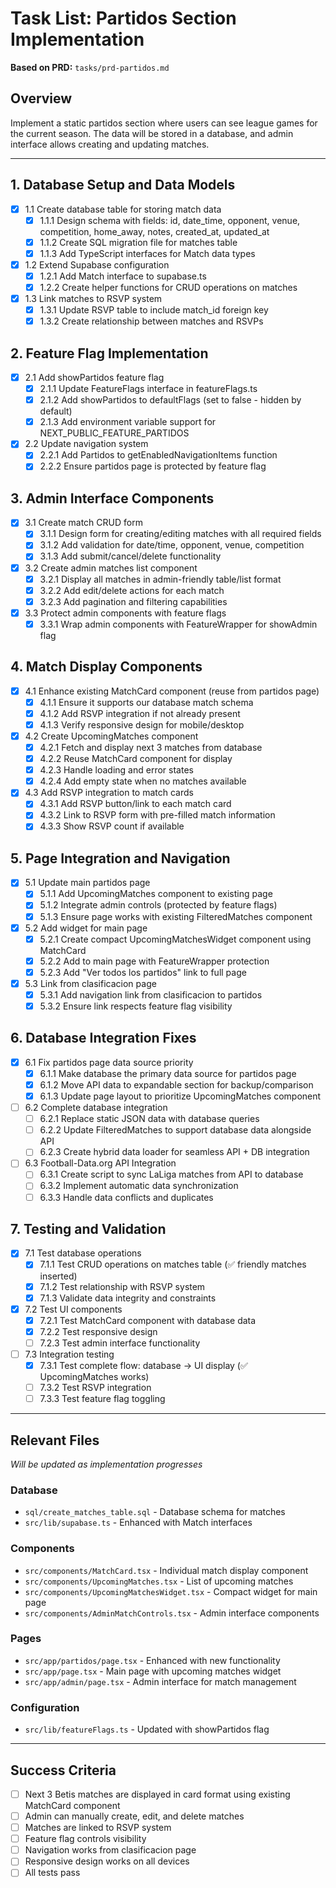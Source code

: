 # Task List: Partidos Section Implementation

**Based on PRD:** `tasks/prd-partidos.md`

## Overview
Implement a static partidos section where users can see league games for the current season. The data will be stored in a database, and admin interface allows creating and updating matches.

---

## 1. Database Setup and Data Models
- [x] 1.1 Create database table for storing match data
  - [x] 1.1.1 Design schema with fields: id, date_time, opponent, venue, competition, home_away, notes, created_at, updated_at
  - [x] 1.1.2 Create SQL migration file for matches table
  - [x] 1.1.3 Add TypeScript interfaces for Match data types
- [x] 1.2 Extend Supabase configuration
  - [x] 1.2.1 Add Match interface to supabase.ts
  - [x] 1.2.2 Create helper functions for CRUD operations on matches
- [x] 1.3 Link matches to RSVP system
  - [x] 1.3.1 Update RSVP table to include match_id foreign key
  - [x] 1.3.2 Create relationship between matches and RSVPs

## 2. Feature Flag Implementation
- [x] 2.1 Add showPartidos feature flag
  - [x] 2.1.1 Update FeatureFlags interface in featureFlags.ts
  - [x] 2.1.2 Add showPartidos to defaultFlags (set to false - hidden by default)
  - [x] 2.1.3 Add environment variable support for NEXT_PUBLIC_FEATURE_PARTIDOS
- [x] 2.2 Update navigation system
  - [x] 2.2.1 Add Partidos to getEnabledNavigationItems function
  - [x] 2.2.2 Ensure partidos page is protected by feature flag

## 3. Admin Interface Components
- [x] 3.1 Create match CRUD form
  - [x] 3.1.1 Design form for creating/editing matches with all required fields
  - [x] 3.1.2 Add validation for date/time, opponent, venue, competition
  - [x] 3.1.3 Add submit/cancel/delete functionality
- [x] 3.2 Create admin matches list component
  - [x] 3.2.1 Display all matches in admin-friendly table/list format
  - [x] 3.2.2 Add edit/delete actions for each match
  - [x] 3.2.3 Add pagination and filtering capabilities
- [x] 3.3 Protect admin components with feature flags
  - [x] 3.3.1 Wrap admin components with FeatureWrapper for showAdmin flag

## 4. Match Display Components
- [x] 4.1 Enhance existing MatchCard component (reuse from partidos page)
  - [x] 4.1.1 Ensure it supports our database match schema
  - [x] 4.1.2 Add RSVP integration if not already present
  - [x] 4.1.3 Verify responsive design for mobile/desktop
- [x] 4.2 Create UpcomingMatches component
  - [x] 4.2.1 Fetch and display next 3 matches from database
  - [x] 4.2.2 Reuse MatchCard component for display
  - [x] 4.2.3 Handle loading and error states
  - [x] 4.2.4 Add empty state when no matches available
- [x] 4.3 Add RSVP integration to match cards
  - [x] 4.3.1 Add RSVP button/link to each match card
  - [x] 4.3.2 Link to RSVP form with pre-filled match information
  - [x] 4.3.3 Show RSVP count if available

## 5. Page Integration and Navigation
- [x] 5.1 Update main partidos page
  - [x] 5.1.1 Add UpcomingMatches component to existing page
  - [x] 5.1.2 Integrate admin controls (protected by feature flags)
  - [x] 5.1.3 Ensure page works with existing FilteredMatches component
- [x] 5.2 Add widget for main page
  - [x] 5.2.1 Create compact UpcomingMatchesWidget component using MatchCard
  - [x] 5.2.2 Add to main page with FeatureWrapper protection
  - [x] 5.2.3 Add "Ver todos los partidos" link to full page
- [x] 5.3 Link from clasificacion page
  - [x] 5.3.1 Add navigation link from clasificacion to partidos
  - [x] 5.3.2 Ensure link respects feature flag visibility

## 6. Database Integration Fixes
- [x] 6.1 Fix partidos page data source priority
  - [x] 6.1.1 Make database the primary data source for partidos page
  - [x] 6.1.2 Move API data to expandable section for backup/comparison
  - [x] 6.1.3 Update page layout to prioritize UpcomingMatches component
- [ ] 6.2 Complete database integration
  - [ ] 6.2.1 Replace static JSON data with database queries
  - [ ] 6.2.2 Update FilteredMatches to support database data alongside API
  - [ ] 6.2.3 Create hybrid data loader for seamless API + DB integration
- [ ] 6.3 Football-Data.org API Integration
  - [ ] 6.3.1 Create script to sync LaLiga matches from API to database
  - [ ] 6.3.2 Implement automatic data synchronization
  - [ ] 6.3.3 Handle data conflicts and duplicates

## 7. Testing and Validation
- [x] 7.1 Test database operations
  - [x] 7.1.1 Test CRUD operations on matches table (✅ friendly matches inserted)
  - [x] 7.1.2 Test relationship with RSVP system
  - [x] 7.1.3 Validate data integrity and constraints
- [x] 7.2 Test UI components
  - [x] 7.2.1 Test MatchCard component with database data
  - [x] 7.2.2 Test responsive design
  - [ ] 7.2.3 Test admin interface functionality
- [ ] 7.3 Integration testing
  - [x] 7.3.1 Test complete flow: database → UI display (✅ UpcomingMatches works)
  - [ ] 7.3.2 Test RSVP integration
  - [ ] 7.3.3 Test feature flag toggling

---

## Relevant Files
_Will be updated as implementation progresses_

### Database
- `sql/create_matches_table.sql` - Database schema for matches
- `src/lib/supabase.ts` - Enhanced with Match interfaces

### Components
- `src/components/MatchCard.tsx` - Individual match display component
- `src/components/UpcomingMatches.tsx` - List of upcoming matches
- `src/components/UpcomingMatchesWidget.tsx` - Compact widget for main page
- `src/components/AdminMatchControls.tsx` - Admin interface components

### Pages
- `src/app/partidos/page.tsx` - Enhanced with new functionality
- `src/app/page.tsx` - Main page with upcoming matches widget
- `src/app/admin/page.tsx` - Admin interface for match management

### Configuration
- `src/lib/featureFlags.ts` - Updated with showPartidos flag

---

## Success Criteria
- [ ] Next 3 Betis matches are displayed in card format using existing MatchCard component
- [ ] Admin can manually create, edit, and delete matches
- [ ] Matches are linked to RSVP system
- [ ] Feature flag controls visibility
- [ ] Navigation works from clasificacion page
- [ ] Responsive design works on all devices
- [ ] All tests pass
